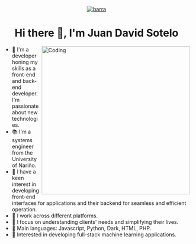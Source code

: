 

<p align="center">
 <a href='https://postimages.org/' target='_blank'><img src='https://i.postimg.cc/MKf90dkM/barra.png' border='0' alt='barra'/></a>
</p>

<h1 align="center"> Hi there 👋, I'm Juan David Sotelo </h1>
<img align="right" alt="Coding" width="400" src="https://i.pinimg.com/originals/7e/b2/49/7eb249f2fd2e58e9ad6dd60ef892971b.gif">


- 🔭 I'm a developer honing my skills as a front-end and back-end developer. I'm passionate about new technologies.
- 📚 I'm a systems engineer from the University of Nariño.
- 📝 I have a keen interest in developing front-end interfaces for applications and their backend for seamless and efficient operation.
- 🔭 I work across different platforms.
- 🌱 I focus on understanding clients' needs and simplifying their lives.
- 🌟 Main languages: Javascript, Python, Dark, HTML, PHP.
- 🚩 Interested in developing full-stack machine learning applications.
